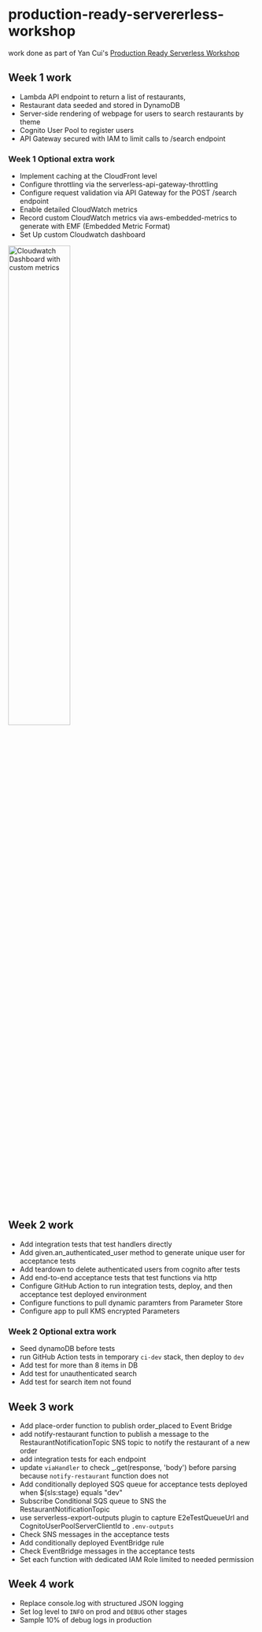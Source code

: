 # production-ready-servererless-workshop

work done as part of Yan Cui's [Production Ready Serverless Workshop](https://productionreadyserverless.com/)

## Week 1 work

- Lambda API endpoint to return a list of restaurants,
- Restaurant data seeded and stored in DynamoDB
- Server-side rendering of webpage for users to search restaurants by theme
- Cognito User Pool to register users
- API Gateway secured with IAM to limit calls to /search endpoint

### Week 1 Optional extra work

- Implement caching at the CloudFront level
- Configure throttling via the serverless-api-gateway-throttling 
- Configure request validation via API Gateway for the POST /search endpoint
- Enable detailed CloudWatch metrics
- Record custom CloudWatch metrics via aws-embedded-metrics to generate with EMF (Embedded Metric Format)
- Set Up custom Cloudwatch dashboard

<img width=50% height=50% alt="Cloudwatch Dashboard with custom metrics" src="https://user-images.githubusercontent.com/7388976/212335705-bb6c55bc-9d86-4241-be6b-56309dbfdca4.png">

## Week 2 work

- Add integration tests that test handlers directly
- Add given.an_authenticated_user method to generate unique user for acceptance tests 
- Add teardown to delete authenticated users from cognito after tests
- Add end-to-end acceptance tests that test functions via http
- Configure GitHub Action to run integration tests, deploy, and then acceptance test deployed environment
- Configure functions to pull dynamic paramters from Parameter Store
- Configure app to pull KMS encrypted Parameters

### Week 2 Optional extra work

- Seed dynamoDB before tests
- run GitHub Action tests in temporary `ci-dev` stack, then deploy to `dev`
- Add test for more than 8 items in DB
- Add test for unauthenticated search
- Add test for search item not found

## Week 3 work

- Add place-order function to publish order_placed to Event Bridge
- add notify-restaurant function to publish a message to the RestaurantNotificationTopic SNS topic to notify the restaurant of a new order
- add integration tests for each endpoint
- update `viaHandler` to check _.get(response, 'body') before parsing because `notify-restaurant` function does not
- Add conditionally deployed SQS queue for acceptance tests deployed when ${sls:stage} equals "dev"
- Subscribe Conditional SQS queue to SNS the RestaurantNotificationTopic
- use serverless-export-outputs plugin to capture E2eTestQueueUrl and CognitoUserPoolServerClientId to `.env-outputs`
- Check SNS messages in the acceptance tests
- Add conditionally deployed EventBridge rule
- Check EventBridge messages in the acceptance tests
- Set each function with dedicated IAM Role limited to needed permission

## Week 4 work

- Replace console.log with structured JSON logging
- Set log level to `INFO` on prod and `DEBUG` other stages
- Sample 10% of debug logs in production
